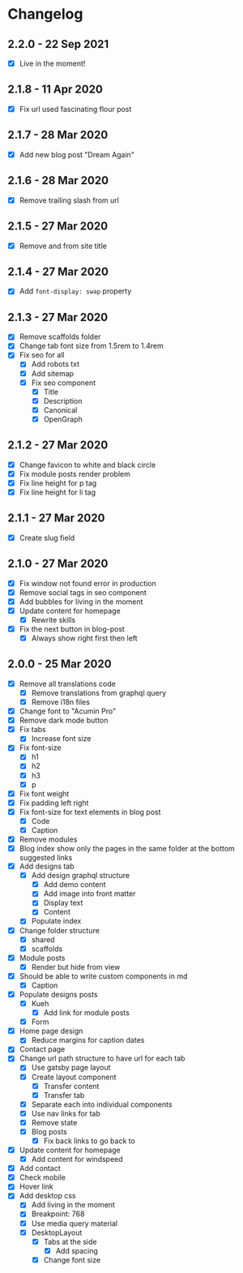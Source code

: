 # Changelog

## 2.2.0 - 22 Sep 2021

- [x] Live in the moment!

## 2.1.8 - 11 Apr 2020

- [x] Fix url used fascinating flour post

## 2.1.7 - 28 Mar 2020

- [x] Add new blog post "Dream Again"

## 2.1.6 - 28 Mar 2020

- [x] Remove trailing slash from url

## 2.1.5 - 27 Mar 2020

- [x] Remove and from site title

## 2.1.4 - 27 Mar 2020

- [x] Add `font-display: swap` property

## 2.1.3 - 27 Mar 2020

- [x] Remove scaffolds folder
- [x] Change tab font size from 1.5rem to 1.4rem
- [x] Fix seo for all
  - [x] Add robots txt
  - [x] Add sitemap
  - [x] Fix seo component
    - [x] Title
    - [x] Description
    - [x] Canonical
    - [x] OpenGraph

## 2.1.2 - 27 Mar 2020

- [x] Change favicon to white and black circle
- [x] Fix module posts render problem
- [x] Fix line height for p tag
- [x] Fix line height for li tag

## 2.1.1 - 27 Mar 2020

- [x] Create slug field

## 2.1.0 - 27 Mar 2020

- [x] Fix window not found error in production
- [x] Remove social tags in seo component
- [x] Add bubbles for living in the moment
- [x] Update content for homepage
  - [x] Rewrite skills
- [x] Fix the next button in blog-post
  - [x] Always show right first then left
 
## 2.0.0 - 25 Mar 2020

- [x] Remove all translations code
  - [x] Remove translations from graphql query
  - [x] Remove i18n files
- [x] Change font to "Acumin Pro"
- [x] Remove dark mode button
- [x] Fix tabs
  - [x] Increase font size
- [x] Fix font-size
  - [x] h1
  - [x] h2
  - [x] h3
  - [x] p
- [x] Fix font weight
- [x] Fix padding left right
- [x] Fix font-size for text elements in blog post
  - [x] Code
  - [x] Caption
- [x] Remove modules
- [x] Blog index show only the pages in the same folder at the bottom suggested links
- [x] Add designs tab
  - [x] Add design graphql structure
    - [x] Add demo content
    - [x] Add image into front matter
    - [x] Display text
    - [x] Content
  - [x] Populate index
- [x] Change folder structure
  - [x] shared
  - [x] scaffolds
- [x] Module posts
  - [x] Render but hide from view
- [x] Should be able to write custom components in md
  - [x] Caption
- [x] Populate designs posts
  - [x] Kueh
    - [x] Add link for module posts
  - [x] Form
- [x] Home page design
  - [x] Reduce margins for caption dates
- [x] Contact page
- [x] Change url path structure to have url for each tab
  - [x] Use gatsby page layout
  - [x] Create layout component
    - [x] Transfer content
    - [x] Transfer tab
  - [x] Separate each into individual components
  - [x] Use nav links for tab
  - [x] Remove state
  - [x] Blog posts
    - [x] Fix back links to go back to 
- [x] Update content for homepage
  - [x] Add content for windspeed
- [x] Add contact
- [x] Check mobile
- [x] Hover link
- [x] Add desktop css
  - [x] Add living in the moment
  - [x] Breakpoint: 768
  - [x] Use media query material
  - [x] DesktopLayout
    - [x] Tabs at the side
      - [x] Add spacing
    - [x] Change font size